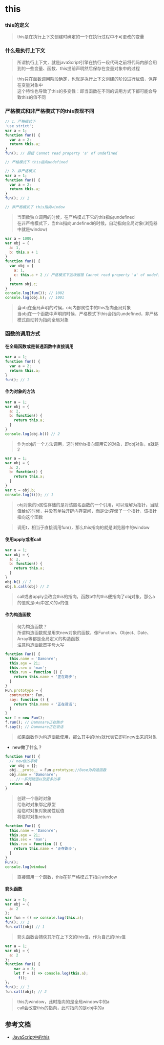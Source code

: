  # this
### this的定义
>this是在执行上下文创建时确定的一个在执行过程中不可更改的变量

### 什么是执行上下文
>所谓执行上下文，就是javaScript引擎在执行一段代码之前将代码内部会用到的一些变量、函数、this提前声明然后保存在变量对象中的过程

>this只在函数调用阶段确定，也就是执行上下文创建的阶段进行赋值，保存在变量对象中<br>
这个特性也导致了this的多变性：即当函数在不同的调用方式下都可能会导致this的值不同

### 严格模式和非严格模式下的this表现不同

```js
// 1、严格模式下
'use strict';
var a = 1;
function fun() {
  var a = 2;
  return this.a;
}
fun(); // 报错 Cannot read property 'a' of undefined

// 严格模式下 this指向undefined
```
```js
// 2、非严格模式
var a = 1;
function fun() {
  var a = 2;
  return this.a;
}
fun(); // 1

// 非严格模式下 this指向window
```
>当函数独立调用的时候，在严格模式下它的this指向undefined<br>
在非严格模式下，当this指向undefined的时候，自动指向全局对象(浏览器中就是window)

```js
var a = 1000;
var obj = {
  a: 1,
  b: this.a + 1
}
function fun() {
  var obj = {
    a: 1,
    c: this.a + 2 // 严格模式下这块报错 Cannot read property 'a' of undefined 非严格不报错 值的是window
  }
  return obj.c;
}
console.log(fun()); // 1002
console.log(obj.b); // 1001
```
> 当obj在全局声明的时候，obj内部属性中的this指向全局对象<br>
当obj在一个函数中声明的时候，严格模式下this会指向undefined，非严格模式自动转为指向全局对象

### 函数的调用方式
#### 在全局函数或是普通函数中直接调用
```js
var a = 1;
function fun() {
  var a = 2;
  return this.a;
}
fun(); // 1
```
#### 作为对象的方法
```js
var a = 1;
var obj = {
  a: 2,
  b: function() {
    return this.a;
  }
}
console.log(obj.b()) // 2
```
>作为obj的一个方法调用，这时候this指向调用它的对象，即obj对象，a就是2
```js
var a = 1;
var obj = {
  a: 2,
  b: function() {
    return this.a;
  }
}
var t = obj.b;
console.log(t()); // 1
```
>obj对象的b属性存储的是对该匿名函数的一个引用，可以理解为指针，当赋值给t的时候，并没有单独开辟内存空间，而是让t存储了一个指针，该指针指向这个函数

>调用t，相当于直接调用fun()，那么this指向的就是浏览器中的window
#### 使用apply或者call
```js
var a = 1;
var obj = {
  a: 2,
  b: function() {
    return this.a;
  }
}
obj.b() // 2
obj.b.call(obj) // 2
```
>call或者apply会改变this的指向，函数b中的this便指向了obj对象，那么a的值就是obj中定义的a的值
#### 作为构造函数
>何为构造函数？<br>
所谓构造函数就是用来new对象的函数，像Function、Object、Date、Array等都是全局定义的构造函数<br>
注意构造函数首字母大写
```js
function Fun() {
  this.name = 'Damonre';
  this.age = 21;
  this.sex = 'man';
  this.run = function () {
    return this.name + '正在跑步';
  }
}
Fun.prototype = {
  contructor: Fun,
  say: function () {
    return this.name + '正在说话';
  }
}
var f = new Fun();
f.run(); // Damonare正在跑步
f.say(); // Damonare正在说话
```
>如果函数作为构造函数使用，那么其中的this就代表它即将new出来的对象
* new做了什么？
```js
function Fun() {
  // new做的事情
  var obj = {};
  obj.__proto__ = Fun.prototype;//Base为构造函数
  obj.name = 'Damonare';
  ...//一系列赋值以及更多的事
  return obj
}
```
>创建一个临时对象<br>
给临时对象绑定原型<br>
给临时对象对象属性赋值<br>
将临时对象return

```js
function Fun() {
  this.name = 'Damonre';
  this.age = 21;
  this.sex = 'man';
  this.run = function () {
    return this.name + '正在跑步';
  }
}
Fun();
console.log(window)
```
>直接调用一个函数，this在非严格模式下指向window
#### 箭头函数
```js
var a = 1;
var obj = {
  a: 2
};
var fun = () => console.log(this.a);
fun(); // 1
fun.call(obj) // 1
```
>箭头函数会捕获其所在上下文的this值，作为自己的this值
```js
var a = 1;
var obj = {
  a: 2
};
function fun() {
    var a = 3;
    let f = () => console.log(this.a);
      f();
};
fun(); // 1
fun.call(obj); // 2
```
>this为window，此时指向的是全局window中的a<br>
call会改变this的指向，此时指向的是obj中的a

## 参考文档
* [JavaScript中的this](https://juejin.im/post/59748cbb6fb9a06bb21ae36d)
